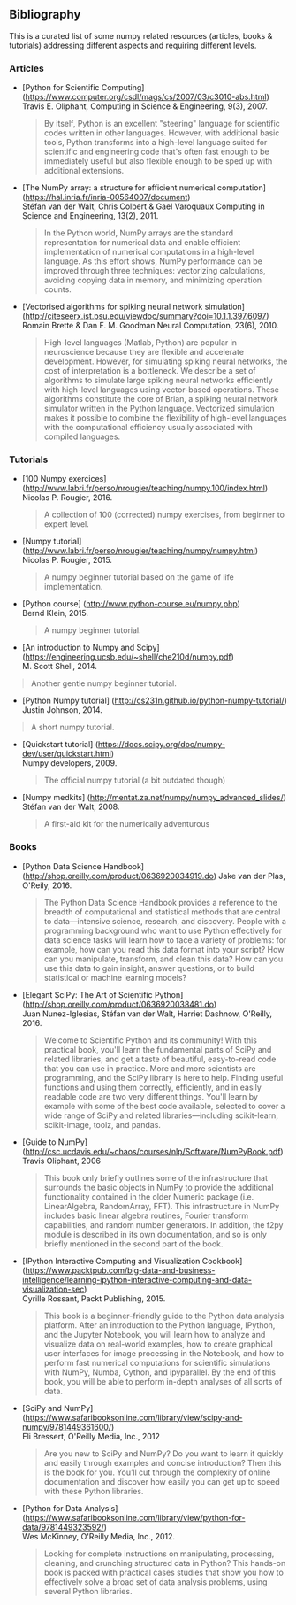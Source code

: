 ## Bibliography

This is a curated list of some numpy related resources (articles, books &
tutorials) addressing different aspects and requiring different levels.


### Articles

* [Python for Scientific Computing]
  (https://www.computer.org/csdl/mags/cs/2007/03/c3010-abs.html)  
  Travis E. Oliphant, Computing in Science & Engineering, 9(3), 2007.
  
  > By itself, Python is an excellent "steering" language for scientific codes
  > written in other languages. However, with additional basic tools, Python
  > transforms into a high-level language suited for scientific and engineering
  > code that's often fast enough to be immediately useful but also flexible
  > enough to be sped up with additional extensions.
  

* [The NumPy array: a structure for efficient numerical computation]
  (https://hal.inria.fr/inria-00564007/document)  
  Stéfan van der Walt, Chris Colbert & Gael Varoquaux
  Computing in Science and Engineering, 13(2), 2011.
  
  > In the Python world, NumPy arrays are the standard representation for
  > numerical data and enable efficient implementation of numerical computations
  > in a high-level language. As this effort shows, NumPy performance can be
  > improved through three techniques: vectorizing calculations, avoiding copying
  > data in memory, and minimizing operation counts.
  
* [Vectorised algorithms for spiking neural network simulation]
  (http://citeseerx.ist.psu.edu/viewdoc/summary?doi=10.1.1.397.6097)  
  Romain Brette	& Dan F. M. Goodman
  Neural Computation, 23(6), 2010.
  
  > High-level languages (Matlab, Python) are popular in neuroscience because
  > they are flexible and accelerate development. However, for simulating spiking
  > neural networks, the cost of interpretation is a bottleneck. We describe a
  > set of algorithms to simulate large spiking neural networks efficiently with
  > high-level languages using vector-based operations. These algorithms
  > constitute the core of Brian, a spiking neural network simulator written in
  > the Python language. Vectorized simulation makes it possible to combine the
  > flexibility of high-level languages with the computational efficiency usually
  > associated with compiled languages.

### Tutorials

* [100 Numpy exercices]
  (http://www.labri.fr/perso/nrougier/teaching/numpy.100/index.html)  
  Nicolas P. Rougier, 2016.
  
  > A collection of 100 (corrected) numpy exercises, from beginner to expert
  > level.

* [Numpy tutorial]
  (http://www.labri.fr/perso/nrougier/teaching/numpy/numpy.html)  
  Nicolas P. Rougier, 2015.

  > A numpy beginner tutorial based on the game of life implementation.

* [Python course]
  (http://www.python-course.eu/numpy.php)  
  Bernd Klein, 2015.

  > A numpy beginner tutorial.

* [An introduction to Numpy and Scipy]
  (https://engineering.ucsb.edu/~shell/che210d/numpy.pdf)  
  M. Scott Shell, 2014.
  
 > Another gentle numpy beginner tutorial.

* [Python Numpy tutorial]
  (http://cs231n.github.io/python-numpy-tutorial/)  
  Justin Johnson, 2014.
  
 > A short numpy tutorial.

* [Quickstart tutorial]
  (https://docs.scipy.org/doc/numpy-dev/user/quickstart.html)  
  Numpy developers, 2009.
  
  > The official numpy tutorial (a bit outdated though)

* [Numpy medkits]
  (http://mentat.za.net/numpy/numpy_advanced_slides/)  
  Stéfan van der Walt, 2008.

  > A first-aid kit for the numerically adventurous

### Books

* [Python Data Science Handbook]
  (http://shop.oreilly.com/product/0636920034919.do)
  Jake van der Plas, O'Reily, 2016.
  
  > The Python Data Science Handbook provides a reference to the breadth of
  > computational and statistical methods that are central to data—intensive
  > science, research, and discovery. People with a programming background who
  > want to use Python effectively for data science tasks will learn how to
  > face a variety of problems: for example, how can you read this data format
  > into your script? How can you manipulate, transform, and clean this data?
  > How can you use this data to gain insight, answer questions, or to build
  > statistical or machine learning models?

* [Elegant SciPy: The Art of Scientific Python]
  (http://shop.oreilly.com/product/0636920038481.do)  
  Juan Nunez-Iglesias, Stéfan van der Walt, Harriet Dashnow, O'Reilly, 2016.

  > Welcome to Scientific Python and its community! With this practical book,
  > you'll learn the fundamental parts of SciPy and related libraries, and get
  > a taste of beautiful, easy-to-read code that you can use in practice. More
  > and more scientists are programming, and the SciPy library is here to help.
  > Finding useful functions and using them correctly, efficiently, and in
  > easily readable code are two very different things. You'll learn by example
  > with some of the best code available, selected to cover a wide range of
  > SciPy and related libraries—including scikit-learn, scikit-image, toolz,
  > and pandas.

* [Guide to NumPy]
  (http://csc.ucdavis.edu/~chaos/courses/nlp/Software/NumPyBook.pdf)  
  Travis Oliphant, 2006
  
  > This book only briefly outlines some of the infrastructure that surrounds
  > the basic objects in NumPy to provide the additional functionality
  > contained in the older Numeric package (i.e. LinearAlgebra, RandomArray,
  > FFT). This infrastructure in NumPy includes basic linear algebra routines,
  > Fourier transform capabilities, and random number generators. In addition,
  > the f2py module is described in its own documentation, and so is only
  > briefly mentioned in the second part of the book.
  
* [IPython Interactive Computing and Visualization Cookbook]
  (https://www.packtpub.com/big-data-and-business-intelligence/learning-ipython-interactive-computing-and-data-visualization-sec)  
  Cyrille Rossant, Packt Publishing, 2015.
  
  > This book is a beginner-friendly guide to the Python data analysis
  > platform. After an introduction to the Python language, IPython, and the
  > Jupyter Notebook, you will learn how to analyze and visualize data on
  > real-world examples, how to create graphical user interfaces for image
  > processing in the Notebook, and how to perform fast numerical computations
  > for scientific simulations with NumPy, Numba, Cython, and ipyparallel. By
  > the end of this book, you will be able to perform in-depth analyses of all
  > sorts of data.

* [SciPy and NumPy]
  (https://www.safaribooksonline.com/library/view/scipy-and-numpy/9781449361600/)  
  Eli Bressert, O'Reilly Media, Inc., 2012

  > Are you new to SciPy and NumPy? Do you want to learn it quickly and easily
  > through examples and concise introduction? Then this is the book for
  > you. You’ll cut through the complexity of online documentation and discover
  > how easily you can get up to speed with these Python libraries.

* [Python for Data Analysis]
  (https://www.safaribooksonline.com/library/view/python-for-data/9781449323592/)  
  Wes McKinney, O'Reilly Media, Inc., 2012.

  > Looking for complete instructions on manipulating, processing, cleaning,
  > and crunching structured data in Python? This hands-on book is packed with
  > practical cases studies that show you how to effectively solve a broad set
  > of data analysis problems, using several Python libraries.
